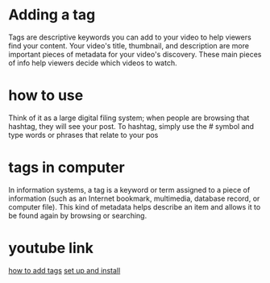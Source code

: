 # Adding a tag
Tags are descriptive keywords you can add to your video to help viewers find your content. Your video's title, thumbnail, and description are more important pieces of metadata for your video's discovery. These main pieces of info help viewers decide which videos to watch.
# how to use
Think of it as a large digital filing system; when people are browsing that hashtag, they will see your post. To hashtag, simply use the # symbol and type words or phrases that relate to your pos
# tags in computer
In information systems, a tag is a keyword or term assigned to a piece of information (such as an Internet bookmark, multimedia, database record, or computer file). This kind of metadata helps describe an item and allows it to be found again by browsing or searching.
# youtube link
[how to add tags](https://youtube.com/watch?v=u8pNxw2rBoE&feature=shares)
[set up and install](https://youtu.be/P4suvDuj0kI)
